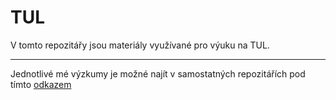 # TUL 

V tomto repozitářy jsou materiály využívané pro výuku na TUL.


---
Jednotlivé mé výzkumy je možné najít v samostatných repozitářích pod tímto [odkazem](https://github.com/Scherifow?tab=repositories)
